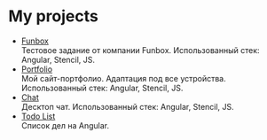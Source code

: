 <h1>My projects</h1>

<ul>	
	<li><a href="https://almalib.github.io/ng-funbox/">Funbox</a></li>Тестовое задание от компании Funbox. Использованный стек: Angular, Stencil, JS.
	<li><a href="https://almalib.github.io/ng-promo/">Portfolio</a></li>Мой сайт-портфолио. Адаптация под все устройства. Использованный стек: Angular, Stencil, JS.
	<li><a href="https://almalib.github.io/ng-chat/">Chat</a></li>Десктоп чат. Использованный стек: Angular, Stencil, JS.
	<li><a href="https://almalib.github.io/todoList/">Todo List</a></li>Список дел на Angular.
</ul>
    

